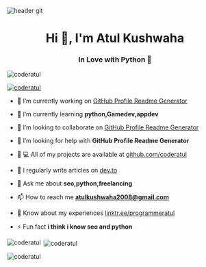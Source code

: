 ![header git](https://user-images.githubusercontent.com/72141859/116957105-02962200-ac65-11eb-8b76-6fef68517746.png)
<h1 align="center">Hi 👋, I'm Atul Kushwaha</h1>
<h3 align="center">In Love with Python 🌼</h3>
<p align="left"> <img src="https://komarev.com/ghpvc/?username=coderatul&label=Profile%20views&color=0e75b6&style=flat"alt="coderatul"/></p>
<p align="left"> <a href="https://github.com/ryo-ma/github-profile-trophy"><img src="https://github-profile-trophy.vercel.app/?username=coderatul"alt="coderatul" /></a> </p>

- 🔭 I’m currently working on [GitHub Profile Readme Generator](google.com)
- 🌱 I’m currently learning **python,Gamedev,appdev**

- 👯 I’m looking to collaborate on [GitHub Profile Readme Generator](google.com)

- 🤝 I’m looking for help with **GitHub Profile Readme Generator**

- 👨 ‍💻 All of my projects are available at [github.com/coderatul](github.com/coderatul)
- 📝 I regularly write articles on [dev.to](https://dev.to/coderatul)
- 💬 Ask me about **seo,python,freelancing**
- 📫 How to reach me **atulkushwaha2008@gmail.com**
- 📄 Know about my experiences [linktr.ee/programmeratul](linktr.ee/programmeratul)
- ⚡ Fun fact **i think i know seo and python**
<p><img align="left" src="https://github-readme-stats.vercel.app/api/top-langs?username=coderatul&show_icons=true&locale=en&layout=compact" alt="coderatul"/></p>
<p>&nbsp;<img align="center" src="https://github-readme-stats.vercel.app/api?username=coderatul&show_icons=true&locale=en"alt="coderatul"/></p>
<p><img align="center" src="https://github-readme-streak-stats.herokuapp.com/?user=coderatul&" alt="coderatul"/></p
